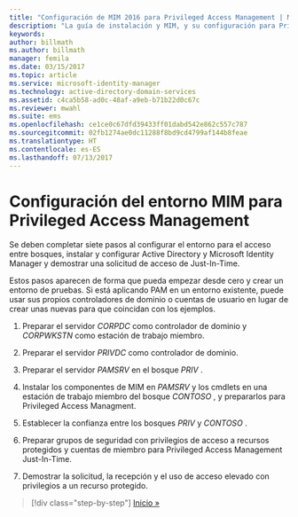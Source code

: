 ```yaml
---
title: "Configuración de MIM 2016 para Privileged Access Management | Microsoft Docs"
description: "La guía de instalación y MIM, y su configuración para Privileged Access Management."
keywords: 
author: billmath
ms.author: billmath
manager: femila
ms.date: 03/15/2017
ms.topic: article
ms.service: microsoft-identity-manager
ms.technology: active-directory-domain-services
ms.assetid: c4ca5b58-ad0c-48af-a9eb-b71b22d0c67c
ms.reviewer: mwahl
ms.suite: ems
ms.openlocfilehash: ce1ce0c67dfd39433ff01dabd542e862c557c787
ms.sourcegitcommit: 02fb1274ae0dc11288f8bd9cd4799af144b8feae
ms.translationtype: HT
ms.contentlocale: es-ES
ms.lasthandoff: 07/13/2017
---
```

# Configuración del entorno MIM para Privileged Access Management
<a id="configure-the-mim-environment-for-privileged-access-management" class="xliff"></a>
Se deben completar siete pasos al configurar el entorno para el acceso entre bosques, instalar y configurar Active Directory y Microsoft Identity Manager y demostrar una solicitud de acceso de Just-In-Time.

Estos pasos aparecen de forma que pueda empezar desde cero y crear un entorno de pruebas. Si está aplicando PAM en un entorno existente, puede usar sus propios controladores de dominio o cuentas de usuario en lugar de crear unas nuevas para que coincidan con los ejemplos.

1.  Preparar el servidor *CORPDC* como controlador de dominio y *CORPWKSTN* como estación de trabajo miembro.

2.  Preparar el servidor *PRIVDC* como controlador de dominio.

3.  Preparar el servidor *PAMSRV* en el bosque *PRIV* .

4.  Instalar los componentes de MIM en *PAMSRV* y los cmdlets en una estación de trabajo miembro del bosque *CONTOSO* , y prepararlos para Privileged Access Managment.

5.  Establecer la confianza entre los bosques *PRIV* y *CONTOSO* .

6.  Preparar grupos de seguridad con privilegios de acceso a recursos protegidos y cuentas de miembro para Privileged Access Management Just-In-Time.

7.  Demostrar la solicitud, la recepción y el uso de acceso elevado con privilegios a un recurso protegido.

>[!div class="step-by-step"]
[Inicio »](step-1-prepare-corp-domain.md)
